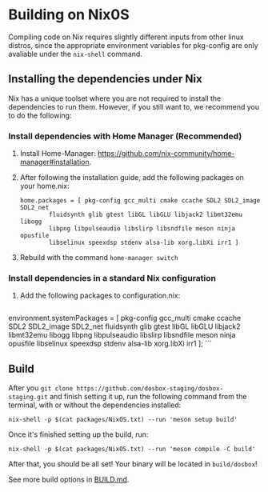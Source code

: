 # Building on Nix0S

Compiling code on Nix requires slightly different inputs from other linux distros,
since the appropriate environment variables for pkg-config are only avaliable 
under the `nix-shell` command.

## Installing the dependencies under Nix

Nix has a unique toolset where you are not required to install the dependencies 
to run them. However, if you still want to, we recommend you to do the following:

### Install dependencies with Home Manager (Recommended)

1. Install Home-Manager: <https://github.com/nix-community/home-manager#installation>.
2. After following the installation guide, add the following packages on your home.nix:

    ``` shell
    home.packages = [ pkg-config gcc_multi cmake ccache SDL2 SDL2_image SDL2_net 
			fluidsynth glib gtest libGL libGLU libjack2 libmt32emu libogg
			libpng libpulseaudio libslirp libsndfile meson ninja opusfile
			libselinux speexdsp stdenv alsa-lib xorg.libXi irr1 ]
    ```

3. Rebuild with the command `home-manager switch`

### Install dependencies in a standard Nix configuration

1. Add the following packages to configuration.nix:

    ``` shell
environment.systemPackages = [ 
                  pkg-config gcc_multi cmake ccache SDL2 SDL2_image SDL2_net 
                  fluidsynth glib gtest libGL libGLU libjack2 libmt32emu libogg
                  libpng libpulseaudio libslirp libsndfile meson ninja opusfile
                  libselinux speexdsp stdenv alsa-lib xorg.libXi irr1 
                  ]; 
    ```


## Build 

After you `git clone https://github.com/dosbox-staging/dosbox-staging.git` and 
finish setting it up, run the following command from the terminal, with or without 
the dependencies installed:

``` shell
nix-shell -p $(cat packages/NixOS.txt) --run 'meson setup build'
```

Once it's finished setting up the build, run:

``` shell
nix-shell -p $(cat packages/NixOS.txt) --run 'meson compile -C build'
```

After that, you should be all set! Your binary will be located in `build/dosbox`!

See more build options in [BUILD.md](/BUILD.md).